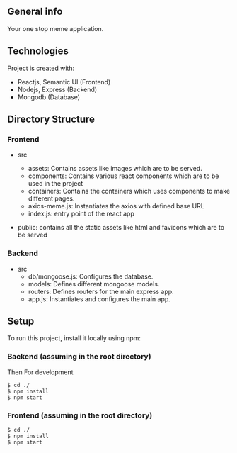 ## General info
Your one stop meme application.


## Technologies
Project is created with:
* Reactjs, Semantic UI (Frontend)
* Nodejs, Express (Backend)
* Mongodb (Database)

## Directory Structure

### Frontend

* src
  * assets: Contains assets like images which are to be served.
  * components: Contains various react components which are to be used in the project
  * containers: Contains the containers which uses components to make different pages.
  * axios-meme.js: Instantiates the axios with defined base URL
  * index.js: entry point of the react app
  
* public: contains all the static assets like html and favicons which are to be served

### Backend
* src
  * db/mongoose.js: Configures the database.
  * models: Defines different mongoose models.
  * routers: Defines routers for the main express app.
  * app.js: Instantiates and configures the main app.
  
## Setup
To run this project, install it locally using npm:

### Backend (assuming in the root directory)

Then
For development
```
$ cd ./
$ npm install
$ npm start
```

### Frontend (assuming in the root directory)

```
$ cd ./
$ npm install
$ npm start
```
